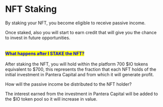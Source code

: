 # NFT Staking

By staking your NFT, you become eligible to receive passive income.

Once staked, also you will start to earn credit that will give you the chance to invest in future opportunities.\
\
\
<mark style="color:blue;">**What happens after I STAKE the NFT?**</mark>\
\
After staking the NFT, you will hold within the platform 700 $IO tokens equivalent to $700, this represents the fraction that each NFT holds of the initial investment in Pantera Capital and from which it will generate profit.

How will the passive income be distributed to the NFT holder?

The interest earned from the investment in Pantera Capital will be added to the $IO token pool so it will increase in value.
